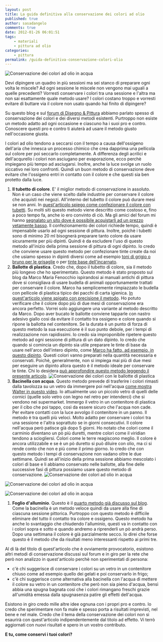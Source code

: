 ```yaml
---
layout: post
title: La guida definitiva alla conservazione dei colori ad olio
published: true
author: sasadangelo
comments: true
date: 2012-01-26 06:01:51
tags:
    - materiali
    - pittura ad olio
categories:
    - pittura
permalink: /guida-definitiva-conservazione-colori-olio
---
```


![Conservazione dei colori ad olio in acqua](https://www.disegnoepittura.it/wp-content/uploads/conservazione-colori-acqua-1.jpg "Conservazione dei colori ad olio in acqua")

Devi dipingere un quadro in più sessioni ma sei stanco di preparare ogni volta le miscele? Ad ogni sessione le miscele non vengono mai uguali a quelle precedenti? Vorresti conservare i colori tra una sessione e l'altra ma non sai esattamente quale metodo usare? I colori costano troppo e vorresti evitare di buttare via il colore non usato quando hai finito di dipingere?

Su questo blog e sul [forum di Disegno & Pittura](http://forum.disegnoepittura.it/) abbiamo parlato spesso di conservazione dei colori e dei diversi metodi esistenti. Purtroppo non esiste un metodo adatto ad ogni occasione e ciascuno ha i suoi pro e contro. Conoscere questi pro e contro ti aiuterà ad usare il metodo giusto nell'occasione giusta.

I colori ad olio tendono a seccarsi con il tempo a causa dell'ossigeno dell'aria che innesca un processo chimico che crea dapprima una pellicola sul colore per poi seccarlo completamente. A differenza degli acrilici e dell'acqurello i colori non asciugano per evaporazione, ecco perchè impiegano più tempo ad asciugarsi. Inoltre, anche la luce svolge un ruolo siccativo nei loro confronti. Quindi un buon metodo di conservazione deve evitare che l'ossigeno entri in contatto con il colore e che questi sia ben protetto dalla luce.

1. **Il tubetto di colore**. E' il miglior metodo di conservazione in assoluto. Non è un caso che viene scelto dalle industrie per conservare il colore che acquisti nei negozi. All'interno del tubetto il colore può durare mesi se non anni. In [quest'articolo spiego come confezionare il colore con tubetti](https://www.disegnoepittura.it/preparare-colori-olio-2/). Su molti siti questo metodo viene descritto come costoso e, fino a poco tempo fa, anche io ero convinto di ciò. Ma gli amici del forum mi hanno [segnalato un sito dove è possibile acquistarli ad un prezzo vetamente basso](http://www.zecchi.it/products.php?category=16). Il confezionamento dei colori richiede tempo, quindi è impensabile usarlo ad ogni sessione di pittura. Inoltre, poichè i tubetti sono di minimo 20 ml bisognerà preparare tanto colore da usare sicuramente per più dipinti. Quindi è da escludere l'uso di questo metodo all'inizio della prima sessione di pittura di ogni dipinto. Io credo che conviene usare questo metodo per confezionare tinte create da noi che usiamo spesso in dipinti diversi come ad esempio [toni di grigio o bruno per le grisaglie](https://www.disegnoepittura.it/come-mescolare-colori-realizzare-chiaroscuro/) o per [tinte base dell'incarnato](https://www.disegnoepittura.it/tavolozza-colori-ritratto-john-howard-sanden/).
2. **Ballotte di plastica**. Credo che, dopo il tubetto di colore, sia il metodo più longevo che ho sperimentato. Questo metodo è stato proposto sul blog da Marco Maria Fenocchio ispirandosi ai manuali antichi di pittura dove si consigliava di usare budella di animali opportunamente trattati per conservare il colore. Marco ha semplicemente rimpiazzato le budella con pellicole di plastica tipico dei pacchi di carta igienica. [In quest'articolo viene spigato con precisione il metodo](https://www.disegnoepittura.it/come-preparavano-conservavano-colori-olio-antichi-maestri/). Ho potuto verificare che il colore dopo più di due mesi di conservazione era ancora perfetto. Vorrei solo aggiungere una variante al metodo descritto da Marco. Dopo aver bucato le ballotte conviene tapparle con nastro adesivo giallo cosi da evitare il contatto tra ossigeno e colore quando si ripone la ballotta nel contenitore. Se la durata è un punto di forza di questo metodo la sua esecuzione è il suo punto debole, per i tempi di realizzazione non rapidissimi. Io credo sia improponibile ripetere questo metodo ad ogni sessione di pittura di un dato dipinto. Io credo che quando si comincia un dipinto sia utile preparare le tinte di base da usare nell'arco dell'intero dipinto, come [Marco ha fatto, ad esempio, in questo dipinto](https://www.disegnoepittura.it/dipingere-copia-patroclo-jaques-louis-david/). Questi colori vanno preparati nella quantità necessaria e conservati. Poichè, generalmente, non si impiega mai più di due mesi per eseguire un dipinto allora questo è il metodo ideale per conservare le tinte. Chi lo desidera [può approfondire questo metodo leggendo il presente articolo](https://www.disegnoepittura.it/come-conservare-colori-ad-olio-ballotte-pastica/). ![Conservazione dei colori con le ballotte di plastica](https://www.disegnoepittura.it/wp-content/uploads/conservazione-colori-ballotte.jpg "Conservazione dei colori con le ballotte di plastica")
3. **Bacinella con acqua**. Questo metodo prevede di trasferire i colori rimasti dalla tavolozza su un vetro da immergere poi nell'acqua [come mostra Walter in questo video](https://www.disegnoepittura.it/ti-piacerebbe-dipingere-insieme-walter-cozzoli-forum-disegno-pittura/). Io attualmente uso un piccolo vetro di quelli delle cornici (quelle solo vetro con legno nel retro per intenderci) che si vendono nei supermarket. Immergo il vetro in un contenitore di plastica per il cibo che poi tappo, così da essere sicuro che l'acqua non cade. Per evitare contatti con la luce avvolgo il contenitore in un panno. Il metodo è tra quelli più veloci. Molto adatto per conservare i colori tra una sessione e l'altra soprattuto se in giorni consecutivi. Il colore nell'acqua però patisce già dopo 5 giorni. Ho notato che colori come il carminio diventano un pò più duretti, mentre colori come il viridian tendono a sciogliersi. Colori come le terre reagiscono meglio. Il colore è ancora utilizzabile e se è un pò duretto si può diluire con olio, ma ci si rende conto che non e più come il primo giorno. Io credo che con questo metodo i tempi di conservazione non vadano oltre le due settimane. Quindi se all'inizio della prima sessione abbiamo mescolato i colori di base e li abbiamo conservato nelle ballotte, alla fine delle successive fasi di pittura possiamo usare questo metodo di conservazione. ![Conservazione dei colori ad olio in acqua](https://www.disegnoepittura.it/wp-content/uploads/conservazione-colori-acqua-1.jpg "Conservazione dei colori ad olio in acqua")

![Conservazione dei colori ad olio in acqua](https://www.disegnoepittura.it/wp-content/uploads/conservazione-colori-acqua-2.jpg "Conservazione dei colori ad olio in acqua")

![Conservazione dei colori ad olio in acqua](https://www.disegnoepittura.it/wp-content/uploads/conservazione-colori-acqua-3.jpg "Conservazione dei colori ad olio in acqua")

1. **Foglio d'alluminio**. Questo è il [quarto metodo già discusso sul blog](https://www.disegnoepittura.it/come-conservare-colori-olio-acrilici-acquarelli/). Come la bacinella è un metodo veloce quindi da usare alla fine di ciascuna sessione pittorica. Purtroppo con questo metodo è difficile eliminare del tutto il contatto tra colore e ossigeno. Questo metodo ha anche lo svantaggio che chiudendo l'alluminio, questi va in contatto con i colori sopra e sotto e quando andremo a riprenderli un pò andrà perso. Dopo una settimana il colore è già parzialmente secco. Io direi che forse questo è il metodo che da risultati meno interessanti rispetto ai primi tre.

Al di là del titolo di quest'articolo che è ovviamente provocatorio, esistono altri metodi di conservazione discussi sul forum e in giro per la rete che però non analizzo in quest'articolo perchè non sperimentati di persona:

- c'è chi suggerisce di conservare i colori su un vetro in un contenitore chiuso come ad esempio quello dei gelati e poi conservarlo in frigo;
- c'è chi suggerisce come alternativa alla bacinella con l'acqua di mettere il colore su vetro in un contenitore che però non sia pieno d'acqua, bensì abbia una spugna bagnata così che i colori rimangano freschi grazie all'umidità emessa dalla spugnasenza patire gli effetti dell'acqua.

Esistono in giro credo mille altre idee ognuna con i propri pro e contro. Io credo che sperimentare non fa male e spesso porta a risultati imprevisti, nel bene e nel male. Credo che il tema della conservazione dei colori non si esaurirà con quest'articolo indipendentemente dal titolo ad effetto. Vi terrò aggiornati con nuovi risultati e spero in un vostro contributo.

**E tu, come conservi i tuoi colori?**
